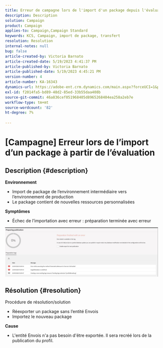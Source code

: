 ```yaml
---
title: Erreur de campagne lors de l'import d'un package depuis l'évaluation
description: Description
solution: Campaign
product: Campaign
applies-to: Campaign,Campaign Standard
keywords: KCS, Campaign, import de package, transfert
resolution: Resolution
internal-notes: null
bug: false
article-created-by: Victoria Barnato
article-created-date: 5/19/2023 4:41:37 PM
article-published-by: Victoria Barnato
article-published-date: 5/19/2023 4:45:21 PM
version-number: 4
article-number: KA-16343
dynamics-url: https://adobe-ent.crm.dynamics.com/main.aspx?forceUCI=1&pagetype=entityrecord&etn=knowledgearticle&id=3a456c02-64f6-ed11-8848-6045bd0065b6
exl-id: f2014fa5-bd89-48d2-85ed-33b55daa408b
source-git-commit: 46a836cef051968405d8965268404ea258a2eb7e
workflow-type: tm+mt
source-wordcount: '82'
ht-degree: 7%

---
```


# [Campagne] Erreur lors de l’import d’un package à partir de l’évaluation

## Description {#description}

<b>Environnement</b>
- Import de package de l’environnement intermédiaire vers l’environnement de production
- Le package contient de nouvelles ressources personnalisées

<b>Symptômes</b>
- Échec de l’importation avec erreur : préparation terminée avec erreur


![](assets/___3b456c02-64f6-ed11-8848-6045bd0065b6___.jpeg)




## Résolution {#resolution}

Procédure de résolution/solution
- Réexporter un package sans l’entité Envois
- Importez le nouveau package

<b>Cause</b>
- L&#39;entité Envois n&#39;a pas besoin d&#39;être exportée. Il sera recréé lors de la publication du profil.
